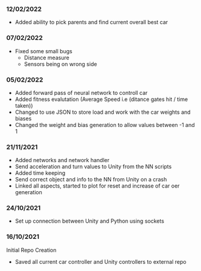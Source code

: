 ###

### 12/02/2022
 - Added ability to pick parents and find current overall best car

### 07/02/2022
 - Fixed some small bugs
    - Distance measure
    - Sensors being on wrong side

### 05/02/2022
 - Added forward pass of neural network to controll car
 - Added fitness evalutation (Average Speed i.e (ditance gates hit / time taken))
 - Changed to use JSON to store load and work with the car weights and biases
 - Changed the weight and bias generation to allow values between -1 and 1

### 21/11/2021
 - Added networks and network handler
 - Send acceleration and turn values to Unity from the NN scripts
 - Added time keeping
 - Send correct object and info to the NN from Unity on a crash
 - Linked all aspects, started to plot for reset and increase of car oer generation

### 24/10/2021
 - Set up connection between Unity and Python using sockets


### 16/10/2021

Initial Repo Creation
 - Saved all current car controller and Unity controllers to external repo